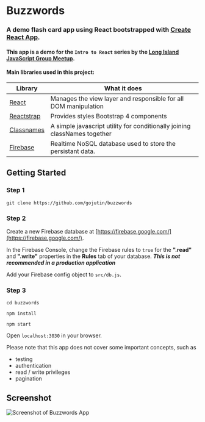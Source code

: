 # Buzzwords

### A demo flash card app using React bootstrapped with [Create React App](https://github.com/facebookincubator/create-react-app).

#### This app is a demo for the `Intro to React` series by the [Long Island JavaScript Group Meetup](https://www.meetup.com/long-island-javascript-group/).


#### Main libraries used in this project:

 Library | What it does
------------ | -------------
[React](https://facebook.github.io/react/) | Manages the view layer and responsible for all DOM manipulation
[Reactstrap](https://reactstrap.github.io/)  | Provides styles Bootstrap 4 components
[Classnames](https://github.com/JedWatson/classnames)  | A simple javascript utility for conditionally joining classNames together
[Firebase](https://firebase.google.com/) | Realtime NoSQL database used to store the persistant data.

<h2 name="getting-started">Getting Started</h2>

### **Step 1**

`git clone https://github.com/gojutin/buzzwords `

### **Step 2**

Create a new Firebase database at [https://firebase.google.com/](https://firebase.google.com/).

In the Firebase Console, change the Firebase rules to `true` for the **".read"** and **".write"** properties in the **Rules** tab of your database. ***This is not recommended in a production application***

Add your Firebase config object to `src/db.js`.

### **Step 3**

`cd buzzwords `

`npm install`

`npm start`

Open `localhost:3030` in your browser.

Please note that this app does not cover some important concepts, such as 
- testing
- authentication
- read / write privileges
- pagination

## Screenshot

![Screenshot of Buzzwords App](/public/images/screenshot.png?raw=true)
